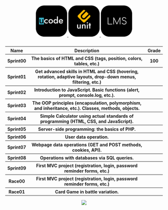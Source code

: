 <head>
    <p align="center">
        <a href="https://ucode.world/en/" target="_blank">
            <img src="https://github.com/NogaKazaha/NogaKazaha/blob/master/img/Header/ucode.png" height="100px">
        </a>
        <a href="https://unitfactory.net/" target="_blank">
            <img src="https://github.com/NogaKazaha/NogaKazaha/blob/master/img/Header/unit.png" height="100px">
        </a>
        <a href="https://lms.ucode.world/users/plitovka/" target="_blank">
            <img src="https://github.com/NogaKazaha/NogaKazaha/blob/master/img/Header/lms.png" height="100px">
        </a>
    </p>
</head>

<body>
    <table width="100%" border="0" cellpadding="3" align="left">  
        <tr>
            <th>Name</th>
            <th>Description</th>
            <th>Grade</th>
        </tr>
        <tr>
            <th>Sprint00</th>
            <th>The basics of HTML and CSS (tags, position, colors, tables, etc.)</th>
            <th>100</th>
        </tr>
        <tr>
            <th>Sprint01</th>
            <th>Get advanced skills in HTML and CSS (hovering, rotation, adaptive layouts, drop-down menus, filtering, etc.)</th>
            <th></th>
        </tr>
        <tr>
            <th>Sprint02</th>
            <th>Introduction to JavaScript. Basic functions (alert, prompt, console.log, etc.).</th>
            <th></th>
        </tr>
        <tr>
            <th>Sprint03</th>
            <th>The OOP principles (encapsulation, polymorphism, and inheritance, etc.). Classes, methods, objects.</th>
            <th></th>
        </tr>
        <tr>
            <th>Sprint04</th>
            <th>Simple Calculator using actual standards of programming (HTML, CSS, and JavaScript).</th>
            <th></th>
        </tr>
        <tr>
            <th>Sprint05</th>
            <th>Server-side programming: the basics of PHP.</th>
            <th></th>
        </tr>
        <tr>
            <th>Sprint06</th>
            <th>User data operation.</th>
            <th></th>
        </tr>
        <tr>
            <th>Sprint07</th>
            <th>Webpage data operations (GET and POST methods, cookies, API).</th>
            <th></th>
        </tr>
        <tr>
            <th>Sprint08</th>
            <th>Operations with databases via SQL queries.</th>
            <th></th>
        </tr>
        <tr>
            <th>Sprint09</th>
            <th>First MVC project (registration, login, password reminder forms, etc.)</th>
            <th></th>
        </tr>
        <tr>
            <th>Race00</th>
            <th>First MVC project (registration, login, password reminder forms, etc.)</th>
            <th></th>
        </tr>
        <tr>
            <th>Race01</th>
            <th>Card Game in battle variation.</th>
            <th></th>
        </tr>
        <tr>
    </table>
</body>

<footer>
<p align="center"><img src="https://emojis.slackmojis.com/emojis/images/1531849430/4246/blob-sunglasses.gif?1531849430" width="30"></p>
</footer>
